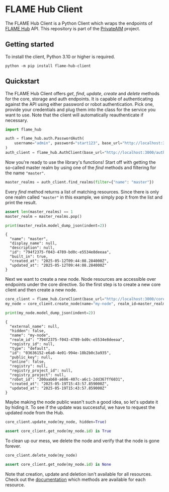 # FLAME Hub Client

The FLAME Hub Client is a Python Client which wraps the endpoints of [FLAME Hub](https://github.com/PrivateAIM/hub)
API. This repository is part of the [PrivateAIM](https://privateaim.de/eng/index.html) project.

## Getting started

To install the client, Python 3.10 or higher is required.

```console
python -m pip install flame-hub-client
```

## Quickstart

The FLAME Hub Client offers *get*, *find*, *update*, *create* and *delete* methods for the core, storage and auth
endpoints. It is capable of authenticating against the API using either password or robot authentication. Pick one,
provide your credentials and plug them into the class for the service you want to use. Note that the client will
automatically reauthenticate if necessary.

```python
import flame_hub

auth = flame_hub.auth.PasswordAuth(
    username="admin", password="start123", base_url="http://localhost:3000/auth/"
)
auth_client = flame_hub.AuthClient(base_url="http://localhost:3000/auth/", auth=auth)
```

Now you're ready to use the library's functions! Start off with getting the so-called master realm by using one of the
*find* methods and filtering for the name `"master"`.

```python
master_realms = auth_client.find_realms(filter={"name": "master"})
```

Every *find* method returns a list of matching resources. Since there is only one realm called `"master"` in this
example, we simply pop it from the list and print the result.

```python
assert len(master_realms) == 1
master_realm = master_realms.pop()

print(master_realm.model_dump_json(indent=2))
```

```console
{
  "name": "master",
  "display_name": null,
  "description": null,
  "id": "794f2375-f043-4789-bd0c-e5534e8deeaa",
  "built_in": true,
  "created_at": "2025-05-12T09:44:08.284000Z",
  "updated_at": "2025-05-12T09:44:08.284000Z"
}
```

Next we want to create a new node. Node resources are accessible over endpoints under the core directive. So the first
step is to create a new core client and then create a new node.

```python
core_client = flame_hub.CoreClient(base_url="http://localhost:3000/core/", auth=auth)
my_node = core_client.create_node(name="my-node", realm_id=master_realm)

print(my_node.model_dump_json(indent=2))
```

```console
{
  "external_name": null,
  "hidden": false,
  "name": "my-node",
  "realm_id": "794f2375-f043-4789-bd0c-e5534e8deeaa",
  "registry_id": null,
  "type": "default",
  "id": "03636152-e6a8-4e01-994e-18b2b0c3a935",
  "public_key": null,
  "online": false,
  "registry": null,
  "registry_project_id": null,
  "registry_project": null,
  "robot_id": "200aab68-a686-407c-a6c1-2dd367ff6031",
  "created_at": "2025-05-19T15:43:57.859000Z",
  "updated_at": "2025-05-19T15:43:57.859000Z"
}
```

Maybe making the node public wasn't such a good idea, so let's update it by hiding it. To see if the update was
successful, we have to request the updated node from the Hub.

```python
core_client.update_node(my_node, hidden=True)

assert core_client.get_node(my_node.id) is True
```

To clean up our mess, we delete the node and verify that the node is gone forever.

```python
core_client.delete_node(my_node)

assert core_client.get_node(my_node.id) is None
```

Note that creation, update and deletion isn't available for all resources. Check out the
[documentation](https://privateaim.github.io/hub-python-client/) which methods are available for each resource.
